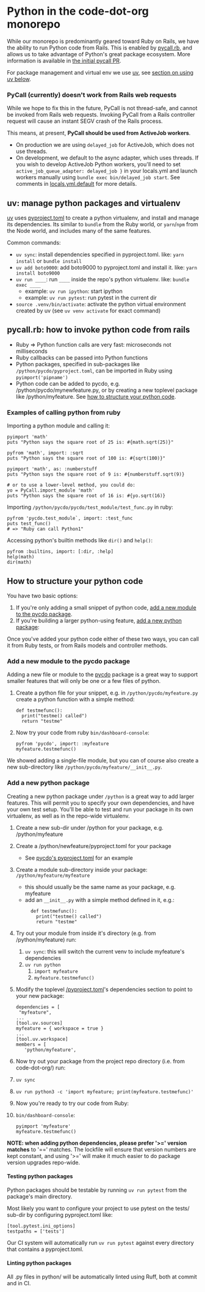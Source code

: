 # Python in the code-dot-org monorepo

While our monorepo is predominantly geared toward Ruby on Rails, we have the ability to
run Python code from Rails. This is enabled by [pycall.rb](https://github.com/mrkn/pycall.rb),
and allows us to take advantage of Python's great package ecosystem. More information is available
in [the initial pycall PR](https://github.com/code-dot-org/code-dot-org/pull/60048).

For package management and virtual env we use [uv](https://docs.astral.sh/uv/), see
[section on using uv below](#uv-manage-python-packages-and-virtualenv).

### PyCall (currently) doesn't work from Rails web requests

While we hope to fix this in the future, PyCall is not thread-safe, and cannot be invoked from
Rails web requests. Invoking PyCall from a Rails controller request will cause
an instant SEGV crash of the Rails process.

This means, at present, **PyCall should be used from ActiveJob workers**.

- On production we are using `delayed_job` for ActiveJob, which does not use threads.
- On development, we default to the async adapter, which uses threads. If you wish to develop
  ActiveJob Python workers, you'll need to set `active_job_queue_adapter: delayed_job }` in
  your locals.yml and launch workers manually using `bundle exec bin/delayed_job start`.
  See comments in [locals.yml.default](../locals.yml.default) for more details.

## uv: manage python packages and virtualenv

[uv](https://docs.astral.sh/uv/) uses [pyproject.toml](../pyproject.toml) to create a python virtualenv, and install and manage its
dependencies. Its similar to `bundle` from the Ruby world, or `yarn`/`npm` from the Node world,
and includes many of the same features.

Common commands:

- `uv sync`: install dependencies specified in pyproject.toml. like: `yarn install` or `bundle install`
- `uv add boto9000`: add boto9000 to pyproject.toml and install it. like: `yarn install boto9000`
- `uv run ____`: run `____` inside the repo's python virtualenv. like: `bundle exec ____`
  - example: `uv run ipython`: start ipython
  - example: `uv run pytest`: run pytest in the current dir
- `source .venv/bin/activate`: activate the python virtual environment created by uv (see `uv venv activate` for exact command)

## pycall.rb: how to invoke python code from rails

- Ruby => Python function calls are very fast: microseconds not milliseconds
- Ruby callbacks can be passed into Python functions
- Python packages, specified in sub-packages like `/python/pycdo/pyproject.toml`, can be imported in Ruby using `pyimport('pipname')`
- Python code can be added to pycdo, e.g. /python/pycdo/mynewfeature.py, or by creating a new toplevel package like /python/myfeature. See [how to structure your python code](#how-to-structure-your-python-code).

### Examples of calling python from ruby

Importing a python module and calling it:

```
pyimport 'math'
puts "Python says the square root of 25 is: #{math.sqrt(25)}"

pyfrom 'math', import: :sqrt
puts "Python says the square root of 100 is: #{sqrt(100)}"

pyimport 'math', as: :numberstuff
puts "Python says the square root of 9 is: #{numberstuff.sqrt(9)}

# or to use a lower-level method, you could do:
yo = PyCall.import_module 'math'
puts "Python says the square root of 16 is: #{yo.sqrt(16)}
```

Importing `/python/pycdo/pycdo/test_module/test_func.py` in ruby:

```
pyfrom 'pycdo.test_module`, import: :test_func
puts test_func()
# => "Ruby can call Python1"
```

Accessing python's builtin methods like `dir()` and `help()`:

```
pyfrom :builtins, import: [:dir, :help]
help(math)
dir(math)
```

## How to structure your python code

You have two basic options:

1. If you're only adding a small snippet of python code, [add a new module to the pycdo package](#add-a-new-module-to-the-pycdo-package).
1. If you're building a larger python-using feature, [add a new python package](#add-a-new-python-package):

Once you've added your python code either of these two ways, you can call it from Ruby tests, or from Rails models and controller methods.

### Add a new module to the pycdo package

Adding a new file or module to the [pycdo](./pycdo) package is a great way to support smaller features that
will only be one or a few files of python.

1. Create a python file for your snippet, e.g. in `/python/pycdo/myfeature.py` create a python function with a simple method:
   ```
   def testmefunc():
     print("testme() called")
     return "testme"
   ```
1. Now try your code from ruby `bin/dashboard-console`:
   ```
   pyfrom 'pycdo', import: :myfeature
   myfeature.testmefunc()
   ```

We showed adding a single-file module, but you can of course
also create a new sub-directory like `/python/pycdo/myfeature/__init__.py`.

### Add a new python package

Creating a new python package under `/python` is a great way to add larger features. This will
permit you to specify your own dependencies, and have your own test setup. You'll be able to
test and run your package in its own virtualenv, as well as in the repo-wide virtualenv.

1. Create a new sub-dir under /python for your package, e.g. /python/myfeature
1. Create a /python/newfeature/pyproject.toml for your package

   - See [pycdo's pyproject.toml](./pycdo/pyproject.toml) for an example

1. Create a module sub-directory inside your package: `/python/myfeature/myfeature`

   - this should usually be the same name as your package, e.g. myfeature
   - add an `__init__.py` with a simple method defined in it, e.g.:
     ```
       def testmefunc():
         print("testme() called")
         return "testme"
     ```

1. Try out your module from inside it's directory (e.g. from /python/myfeature) run:
   1. `uv sync`: this will switch the current venv to include myfeature's dependencies
   1. `uv run python`
      1. `import myfeature`
      1. `myfeature.testmefunc()`
1. Modify the toplevel [/pyproject.toml](../pyproject.toml)'s dependencies section to point to your new package:

   ```
   dependencies = [
    "myfeature",
   ...
   [tool.uv.sources]
   myfeature = { workspace = true }
   ...
   [tool.uv.workspace]
   members = [
      'python/myfeature',
   ```

1. Now try out your package from the project repo directory (i.e. from code-dot-org/) run:
1. `uv sync`
1. `uv run python3 -c 'import myfeature; print(myfeature.testmefunc)'`
1. Now you're ready to try our code from Ruby:
1. `bin/dashboard-console`:
   ```
   pyimport 'myfeature'
   myfeature.testmefunc()
   ```

**NOTE: when adding python dependencies, please prefer '>=' version matches** to '==' matches. The lockfile will ensure that
version numbers are kept constant, and using '>=' will make it much easier to do package version upgrades
repo-wide.

#### Testing python packages

Python packages should be testable by running `uv run pytest` from the package's main directory.

Most likely you want to configure your project to use pytest on the tests/ sub-dir by configuring pyproject.toml like:
```
[tool.pytest.ini_options]
testpaths = ['tests']
```


Our CI system will automatically run `uv run pytest` against every directory that contains a pyproject.toml.

#### Linting python packages

All .py files in python/ will be automatically linted using Ruff, both at commit and in CI.